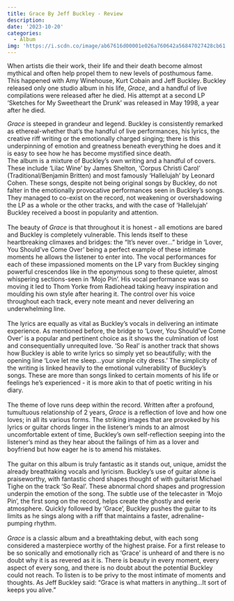 ```yaml
---
title: Grace By Jeff Buckley - Review
description: 
date: '2023-10-20'
categories:
  - Album
img: 'https://i.scdn.co/image/ab67616d00001e026a760642a56847027428cb61'
---
```


When artists die their work, their life and their death become almost mythical and often help propel them to new levels of posthumous fame. This happened with Amy Winehouse, Kurt Cobain and Jeff Buckley. Buckley released only one studio album in his life, *Grace*, and a handful of live compilations were released after he died. His attempt at a second LP ‘Sketches for My Sweetheart the Drunk’ was released in May 1998, a year after he died.
<br>

*Grace* is steeped in grandeur and legend. Buckley is consistently remarked as ethereal-whether that’s the handful of live performances, his lyrics, the creative riff writing or the emotionally charged singing; there is this underpinning of emotion and greatness beneath everything he does and it is easy to see how he has become mystified since death.
<br>
The album is a mixture of Buckley’s own writing and a handful of covers. These include ‘Lilac Wine’ by James Shelton, ‘Corpus Christi Carol’ (Traditional/Benjamin Britten) and most famously ‘Hallelujah’ by Leonard Cohen. These songs, despite not being original songs by Buckley, do not falter in the emotionally provocative performances seen in Buckley’s songs. They managed to co-exist on the record, not weakening or overshadowing the LP as a whole or the other tracks, and with the case of ‘Hallelujah’ Buckley received a boost in popularity and attention.
<br><br>
The beauty of *Grace* is that throughout it is honest - all emotions are bared and Buckley is completely vulnerable. This lends itself to these heartbreaking climaxes and bridges: the “It’s never over…” bridge in ‘Lover, You Should’ve Come Over’ being a perfect example of these intimate moments he allows the listener to enter into. The vocal performances for each of these impassioned moments on the LP vary from Buckley singing powerful crescendos like in the eponymous song to these quieter, almost whispering sections-seen in ‘Mojo Pin’. His vocal performance was so moving it led to Thom Yorke from Radiohead taking heavy inspiration and moulding his own style after hearing it. The control over his voice throughout each track, every note meant and never delivering an underwhelming line.
<br><br>
The lyrics are equally as vital as Buckley’s vocals in delivering an intimate experience. As mentioned before, the bridge to ‘Lover, You Should’ve Come Over’ is a popular and pertinent choice as it shows the culmination of lost and consequentially unrequited love. ‘So Real’ is another track that shows how Buckley is able to write lyrics so simply yet so beautifully; with the opening line ‘Love let me sleep…your simple city dress.’ The simplicity of the writing is linked heavily to the emotional vulnerability of Buckley’s songs. These are more than songs linked to certain moments of his life or feelings he’s experienced - it is more akin to that of poetic writing in his diary. 
<br><br>
The theme of love runs deep within the record. Written after a profound, tumultuous relationship of 2 years, *Grace* is a reflection of love and how one loves; in all its various forms. The striking images that are provoked by his lyrics or guitar chords linger in the listener’s minds to an almost uncomfortable extent of time, Buckley’s own self-reflection seeping into the listener’s mind as they hear about the failings of him as a lover and boyfriend but how eager he is to amend his mistakes. 
<br><br>
The guitar on this album is truly fantastic as it stands out, unique, amidst the already breathtaking vocals and lyricism. Buckley’s use of guitar alone is praiseworthy, with fantastic chord shapes thought of with guitarist Michael Tighe on the track ‘So Real’. These abnormal chord shapes and progression underpin the emotion of the song. The subtle use of the telecaster in ‘Mojo Pin’, the first song on the record, helps create the ghostly and eerie atmosphere. Quickly followed by ‘Grace’, Buckley pushes the guitar to its limits as he sings along with a riff that maintains a faster, adrenaline-pumping rhythm.
<br><br>
*Grace* is a classic album and a breathtaking debut, with each song considered a masterpiece worthy of the highest praise. For a first release to be so sonically and emotionally rich as ‘Grace’ is unheard of and there is no doubt why it is as revered as it is. There is beauty in every moment, every aspect of every song, and there is no doubt about the potential Buckley could not reach. To listen is to be privy to the most intimate of moments and thoughts. As Jeff Buckley said: “Grace is what matters in anything…It sort of keeps you alive.”